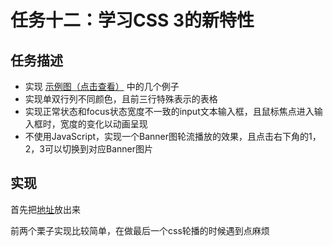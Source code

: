 # 任务十二：学习CSS 3的新特性
## 任务描述
- 实现 [示例图（点击查看）](http://7xrp04.com1.z0.glb.clouddn.com/task_1_12_1.jpg) 中的几个例子
- 实现单双行列不同颜色，且前三行特殊表示的表格
- 实现正常状态和focus状态宽度不一致的input文本输入框，且鼠标焦点进入输入框时，宽度的变化以动画呈现
- 不使用JavaScript，实现一个Banner图轮流播放的效果，且点击右下角的1，2，3可以切换到对应Banner图片

## 实现
首先把[地址]()放出来

前两个栗子实现比较简单，在做最后一个css轮播的时候遇到点麻烦
